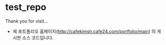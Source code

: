 # test_repo
Thank you for visit...

- 제 포트폴리오 홈페이지(<http://cafekimsh.cafe24.com/portfolio/main>) 의 게시판 소스 코드입니다.
